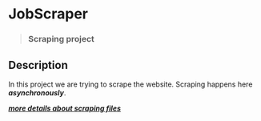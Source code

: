 # JobScraper
> ### Scraping project

## Description

In this project we are trying to scrape the website. Scraping happens here ***asynchronously***.

***[more details about scraping files](https://github.com/raita0100/JobScraper/blob/master/backend/README.md)***
